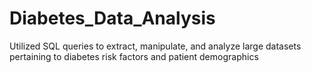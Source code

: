 # Diabetes_Data_Analysis
Utilized SQL queries to extract, manipulate, and analyze large datasets pertaining to diabetes risk factors and patient demographics
